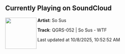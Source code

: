 ## Currently Playing on SoundCloud

[<img align="left" width="100" src="https://i1.sndcdn.com/artworks-KByoFszTRv2ps8bM-bb5Wvg-t500x500.jpg">](https://soundcloud.com/qualitygoodsrecs/so-sus-wtf)

**Artist**: So Sus 

**Track**: QGRS-052 | So Sus - WTF

Last updated at 10/8/2025, 10:52:52 AM
